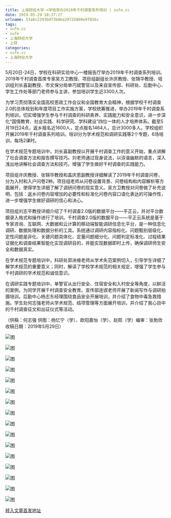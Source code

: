```yaml
---
title: 上海财经大学->学校举办2019年千村调查系列培训 | sufe.cc
date: 2019-05-29 10:37:27
urlname: 53a6c2293bdf3b06a29725800e9f026c
tags: 
- sufe.cc
- sufe
- 上海财经大学
- 上财
categories:
- sufe.cc
- 上海财经大学
---
```



5月20日-24日，学校在科研实验中心一楼报告厅举办2019年千村调查系列培训。2019年千村调查首席专家吴方卫教授、项目组副组长许庆教授、张锦华教授、培训组刘长喜副教授、市文保分局单巧斌警官以及来自宣传部、科研处、后勤中心、学生工作处等部门老师参与主讲，参加培训学生近3300人次。

为学习贯彻落实全国高校思政工作会议和全国教育大会精神，根据学校千村调查2.0的总体规划和年度项目工作实施方案，学校统筹推进，举办2019年千村调查系列培训，切实增强学生参与千村调查的科研素养、实践能力和安全意识，进一步深化“国情教育、社会实践、科学研究、学科建设”四位一体的人才培养体系。截至5月19日24点，返乡报名近1600人，定点报名1464人，总计3000多人。学校组织开展2019年千村调查系列培训。培训分为学术规范和调研实践等2个专题，6场培训，每场2课时。

在学术规范专题培训中，刘长喜副教授以开展千村调查工作的意义开始，重点讲解了社会调查方法和报告撰写技巧。刘老师通过现身说法，以诙谐幽默的语言，深入浅出地讲解社会调查方法和技巧，增强了学生做好千村调查的实践能力。

项目组许庆教授、张锦华教授和盖庆恩副教授详细解读了2019年千村调查问卷，分为入村和入户问卷2种。项目组老师从问卷设置背景、问卷结构和内容解析等方面展开，使得学生详细了解了调研问卷的现实意义。吴方卫教授对问卷做了补充说明，包括：返乡问卷内容增加的必要性和标准化问卷内容口语化表达的可操作性，进一步增强学生做好调研的信心和决心。

项目组刘志平教授详细介绍了千村调查2.0版的数据平台——平正云，并对平台数据录入格式和操作进行了培训。千村调查2.0版的数据平台——平正云系统是基于专家咨询、互联网、大数据和云计算的移动端智能调研信息化平台，是一种信息化调研、数据处理和数据分析的工具。系统通过调研内容指标化、问题甄别层级化、定性问题是非化、关键问题具体化、定量问题细分化、问题判定标准化、过程结果证据化和调查结果智能化实现调研目的，并能实现数据即时上传，确保调研师生安全和数据真实。

在学术规范专题培训中，科研处郭泱维老师从学术失范案例切入，引导学生详细了解学术规范的重要意义；同时，解读了学校学术规范的相关规定，增强了学生参与千村调研的学术规范和诚信意识。

在调研实践专题培训中，单警官从出行安全、住宿安全和入村安全等角度，以鲜活的案例，为同学开展千村调查安全教育。宣传部连锲老师开展了新闻写作与调研拍摄培训。后勤中心杨志东经理围绕食品安全开展培训，并介绍了食物中毒急救措施。学生处何志强老师从学术规范、结项管理等方面展开培训，并介绍了我心目中的千村调查征文和出征仪式等活动。

（供稿：何志强 供图：杨忆宁（学）、欧阳嘉怡（学）、赵熙（学）编审：张勃欣  收稿日期：2019年5月29日）



![图](http://news.sufe.edu.cn/_upload/article/images/44/08/feddc7c54405b951400b9dc4a7ef/21e24521-4c60-4b56-9f78-83af782ee865.jpg)

![图](http://news.sufe.edu.cn/_ueditor/images/empty.gif)

![图](http://news.sufe.edu.cn/_upload/article/images/44/08/feddc7c54405b951400b9dc4a7ef/7d02eae9-6d4f-4545-b610-47525437b401.jpg)

![图](http://news.sufe.edu.cn/_upload/article/images/44/08/feddc7c54405b951400b9dc4a7ef/60f7d9f1-bf05-4921-a076-e7da4305fb69.jpg)

![图](http://news.sufe.edu.cn/_ueditor/images/empty.gif)

![图](http://news.sufe.edu.cn/_upload/article/images/44/08/feddc7c54405b951400b9dc4a7ef/ba5802eb-dca2-4a73-b37b-1c4a3e30e744.jpg)

![图](http://news.sufe.edu.cn/_upload/article/images/44/08/feddc7c54405b951400b9dc4a7ef/5d22f71a-800f-4f82-b1c0-cffbf83b829e.png)

![图](http://news.sufe.edu.cn/_upload/article/images/44/08/feddc7c54405b951400b9dc4a7ef/763fd395-1647-4f70-9d1f-e7323a884996.jpg)

![图](http://news.sufe.edu.cn/_upload/article/images/44/08/feddc7c54405b951400b9dc4a7ef/62b9dde1-3bf8-4a4f-8c2e-af114798695c.jpg)

![图](http://news.sufe.edu.cn/_ueditor/images/empty.gif)

![图](http://news.sufe.edu.cn/_upload/article/images/44/08/feddc7c54405b951400b9dc4a7ef/443b92b8-0f4e-4f10-85d3-ef8defd0896e.jpg)

![图](http://news.sufe.edu.cn/_upload/article/images/44/08/feddc7c54405b951400b9dc4a7ef/824fdd1d-a18d-48f7-a3c9-77feb1398183.jpg)

![图](http://news.sufe.edu.cn/_ueditor/images/empty.gif)

![图](http://news.sufe.edu.cn/_upload/article/images/44/08/feddc7c54405b951400b9dc4a7ef/884f895c-df33-4e1f-a5aa-f9dc22414ca8.jpg)

![图](http://news.sufe.edu.cn/_upload/article/images/44/08/feddc7c54405b951400b9dc4a7ef/58747605-ef49-4bf0-9860-b2298a2bd01b.jpg)

![图](http://news.sufe.edu.cn/_upload/article/images/44/08/feddc7c54405b951400b9dc4a7ef/c46ae658-496d-4a2b-8e80-92fd8aeef463.jpg)

[转入文章首发地址](http://news.sufe.edu.cn/d8/8d/c179a120973/page.htm)